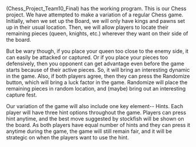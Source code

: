 (Chess_Project_Team10_Final) has the working program.
This is our Chess project. We have attempted to make a variation of a regular Chess game. Initially, when we set up the Board, we will only have kings
and pawns set up in their usual location. Then, we will allow players to locate their remaining pieces (queen, knights, etc.) wherever they want
on their side of the board. 

But be wary though, if you place your queen too close to the enemy side, it can easily be attacked or captured. Or if you place your pieces too 
defensively, then you opponent can get advantage even before the game starts because of their active pieces. So, it will bring an interesting
dynamic in the game. Also, if both players agree, then they can press the Randomize button, which will bring a luck factor in the game. Randomize will
place the remaining pieces in random location, and (maybe) bring out an interesting capture fest.

Our variation of the game will also include one key element-- Hints. Each player will have three hint options throughout the game. Players can press
hint anytime, and the best move suggested by stockfish will be shown on the board. As both players have equal number of hints and they can press
it anytime during the game, the game will still remain fair, and it will be strategic on when the players want to use the hint.


